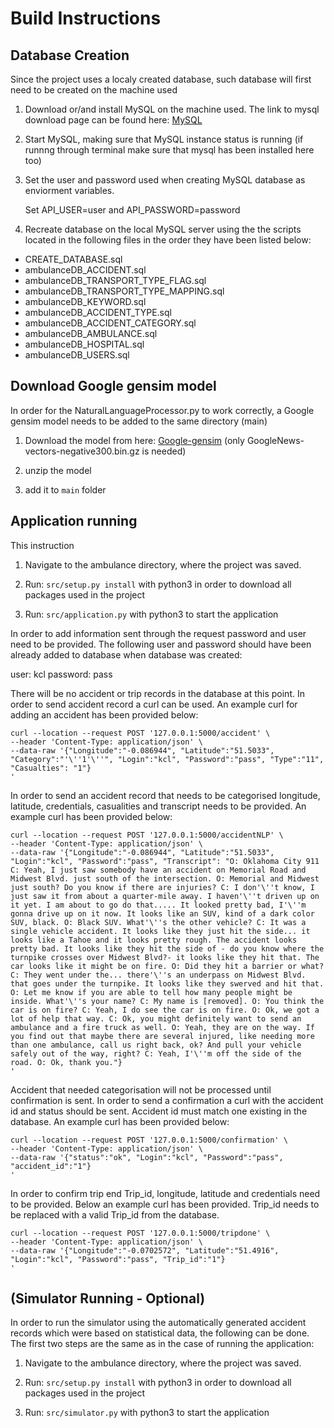 # Build Instructions

## Database Creation
Since the project uses a localy created database, such database will first need
to be created on the machine used

1. Download or/and install MySQL on the machine used.
   The link to mysql download page can be found here:
   [MySQL](https://dev.mysql.com/downloads/mysql/)

2. Start MySQL, making sure that MySQL instance status is running
   (if runnng through terminal make sure that mysql has been installed here too)

3. Set the user and password used when creating MySQL database as enviorment
   variables.

   Set API_USER=user and API_PASSWORD=password

4. Recreate database on the local MySQL server using the the scripts located in
   the following files in the order they have been listed below:

* CREATE_DATABASE.sql
* ambulanceDB_ACCIDENT.sql
* ambulanceDB_TRANSPORT_TYPE_FLAG.sql
* ambulanceDB_TRANSPORT_TYPE_MAPPING.sql
* ambulanceDB_KEYWORD.sql
* ambulanceDB_ACCIDENT_TYPE.sql
* ambulanceDB_ACCIDENT_CATEGORY.sql
* ambulanceDB_AMBULANCE.sql
* ambulanceDB_HOSPITAL.sql
* ambulanceDB_USERS.sql

## Download Google gensim model
In order for the NaturalLanguageProcessor.py to work correctly, a Google gensim
model needs to be added to the same directory (main)

1. Download the model from here:
   [Google-gensim](https://github.com/mmihaltz/word2vec-GoogleNews-vectors)
   (only GoogleNews-vectors-negative300.bin.gz is needed)

2. unzip the model

3. add it to `main` folder


## Application running
This instruction

1. Navigate to the ambulance directory, where the project was saved.

2. Run: `src/setup.py install` with python3 in order to download all packages used in the project

3. Run: `src/application.py` with python3 to start the application

In order to add information sent through the request password and user need to be provided. The following user and password should have been already added to database when database was created:

user: kcl
password: pass

There will be no accident or trip records in the database at this point. In order to send accident record a curl can be used. An example curl for adding an accident has been provided below:

```
curl --location --request POST '127.0.0.1:5000/accident' \
--header 'Content-Type: application/json' \
--data-raw '{"Longitude":"-0.086944", "Latitude":"51.5033", "Category":"'\''1'\''", "Login":"kcl", "Password":"pass", "Type":"11", "Casualties": "1"}
'
```
In order to send an accident record that needs to be categorised longitude, latitude, credentials, casualities and transcript needs to be provided. An example curl has been provided below:
```
curl --location --request POST '127.0.0.1:5000/accidentNLP' \
--header 'Content-Type: application/json' \
--data-raw '{"Longitude":"-0.086944", "Latitude":"51.5033", "Login":"kcl", "Password":"pass", "Transcript": "O: Oklahoma City 911 C: Yeah, I just saw somebody have an accident on Memorial Road and Midwest Blvd. just south of the intersection. O: Memorial and Midwest just south? Do you know if there are injuries? C: I don'\''t know, I just saw it from about a quarter-mile away. I haven'\''t driven up on it yet. I am about to go do that..... It looked pretty bad, I'\''m gonna drive up on it now. It looks like an SUV, kind of a dark color SUV, black. O: Black SUV. What'\''s the other vehicle? C: It was a single vehicle accident. It looks like they just hit the side... it looks like a Tahoe and it looks pretty rough. The accident looks pretty bad. It looks like they hit the side of - do you know where the turnpike crosses over Midwest Blvd?- it looks like they hit that. The car looks like it might be on fire. O: Did they hit a barrier or what? C: They went under the... there'\''s an underpass on Midwest Blvd. that goes under the turnpike. It looks like they swerved and hit that. O: Let me know if you are able to tell how many people might be inside. What'\''s your name? C: My name is [removed]. O: You think the car is on fire? C: Yeah, I do see the car is on fire. O: Ok, we got a lot of help that way. C: Ok, you might definitely want to send an ambulance and a fire truck as well. O: Yeah, they are on the way. If you find out that maybe there are several injured, like needing more than one ambulance, call us right back, ok? And pull your vehicle safely out of the way, right? C: Yeah, I'\''m off the side of the road. O: Ok, thank you."}
'
```
Accident that needed categorisation will not be processed until confirmation is sent. In order to send a confirmation a curl with the accident id and status should be sent. Accident id must match one existing in the database. An example curl has been provided below:
```
curl --location --request POST '127.0.0.1:5000/confirmation' \
--header 'Content-Type: application/json' \
--data-raw '{"status":"ok", "Login":"kcl", "Password":"pass", "accident_id":"1"}
'
```

In order to confirm trip end Trip_id, longitude, latitude and credentials need to be provided. Below an example curl has been provided. Trip_id needs to be replaced with a valid Trip_id from the database.

```
curl --location --request POST '127.0.0.1:5000/tripdone' \
--header 'Content-Type: application/json' \
--data-raw '{"Longitude":"-0.0702572", "Latitude":"51.4916", "Login":"kcl", "Password":"pass", "Trip_id":"1"}
'
```

## (Simulator Running - Optional)

In order to run the simulator using the automatically generated accident records which were based on statistical data, the following can be done. The first two steps are the same as in the case of running the application:

1. Navigate to the ambulance directory, where the project was saved.

2. Run: `src/setup.py install` with python3 in order to download all packages used in the project

3. Run: `src/simulator.py` with python3 to start the application
